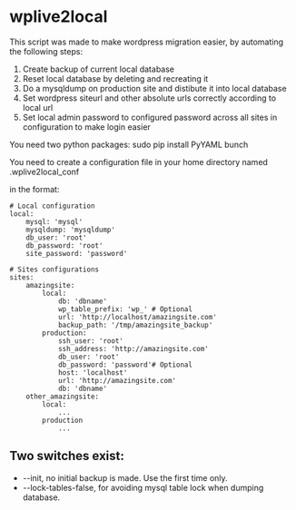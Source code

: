 # wplive2local
This script was made to make wordpress migration easier, by automating the
following steps:

1. Create backup of current local database
2. Reset local database by deleting and recreating it
3. Do a mysqldump on production site and distibute it into local database
4. Set wordpress siteurl and other absolute urls correctly according to local
  url
5. Set local admin password to configured password across all sites in
  configuration to make login easier

You need two python packages:
sudo pip install PyYAML bunch

You need to create a configuration file in your home directory named
.wplive2local_conf

in the format:
```
# Local configuration
local:
    mysql: 'mysql'
    mysqldump: 'mysqldump'
    db_user: 'root'
    db_password: 'root'
    site_password: 'password'

# Sites configurations
sites:
    amazingsite:
        local:
            db: 'dbname'
            wp_table_prefix: 'wp_' # Optional
            url: 'http://localhost/amazingsite.com'
            backup_path: '/tmp/amazingsite_backup'
        production:
            ssh_user: 'root'
            ssh_address: 'http://amazingsite.com'
            db_user: 'root'
            db_password: 'password'# Optional
            host: 'localhost'
            url: 'http://amazingsite.com'
            db: 'dbname'
    other_amazingsite:
        local:
            ...
        production
            ...
```

## Two switches exist:
* --init, no initial backup is made. Use the first time only.
* --lock-tables-false, for avoiding mysql table lock when dumping database.
